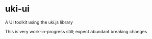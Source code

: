 uki-ui
======
A UI toolkit using the uki.js library

This is very work-in-progress still; expect abundant breaking changes

